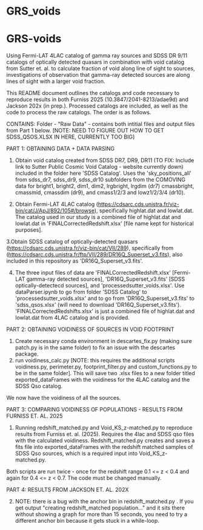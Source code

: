 # GRS_voids

# GRS-voids
Using Fermi-LAT 4LAC catalog of gamma ray sources and SDSS DR 9/11 catalogs of optically detected quasars in combination with void catalog from Sutter et. al. to calculate fraction of void along line of sight to sources, investigations of observation that gamma-ray detected sources are along lines of sight with a larger void fraction. 

This README document outlines the catalogs and code necessary to reproduce results in both Furniss 2025 (10.3847/2041-8213/adae9d) and Jackson 202x (in prep.). Processed catalogs are included, as well as the code to process the raw catalogs. The order is as follows.

CONTAINS:
Folder - "Raw Data" - contains both intitial files and output files from Part 1 below. [NOTE: NEED TO FIGURE OUT HOW TO GET SDSS_QSOS.XLSX IN HERE, CURRENTLY TOO BIG]

PART 1: OBTAINING DATA + DATA PARSING

1. Obtain void catalog created from SDSS DR7, DR9, DR11 (TO FIX: Include link to Sutter Public Cosmic Void Catalog - website currently down) included in the folder here 'SDSS Catalog'. Uses the 'sky_positions_all' from sdss_dr7, sdss_dr9, sdss_dr10 subfolders from the COMOVING data for bright1, bright2, dim1, dim2, lrgbright, lrgdim (dr7) cmassbright, cmassmid, cmassdim (dr9), and cmass1/2/3 and lowz1/2/3/4 (dr10).

2.  Obtain Fermi-LAT 4LAC catalog (https://cdsarc.cds.unistra.fr/viz-bin/cat/J/ApJ/892/105#/browse), specifically highlat.dat and lowlat.dat. The catalog used in our study is a combined file of highlat.dat and lowlat.dat in 'FINALCorrectedRedshift.xlsx' [file name kept for historical purposes].

   
3.Obtain SDSS catalog of optically-detected quasars (https://cdsarc.cds.unistra.fr/viz-bin/cat/VII/289), specifically from (https://cdsarc.cds.unistra.fr/ftp/VII/289/DR16Q_Superset_v3.fits), also included in this repository as 'DR16Q_Superset_v3.fits'. 


4. The three input files of data are 'FINALCorrectedRedshift.xlsx' [Fermi-LAT gamma-ray detected sources], 'DR16Q_Superset_v3.fits' [SDSS optically-detectecd sources], and 'processedsutter_voids.xlsx'. Use dataParser.ipynb to go from folder 'SDSS Catalog' to 'processedsutter_voids.xlsx' and to go from 'DR16Q_Superset_v3.fits' to 'sdss_qsos.xlsx' (will need to download 'DR16Q_Superset_v3.fits'). 'FINALCorrectedRedshifts.xlsx' is just a combined file of highlat.dat and lowlat.dat from 4LAC catalog and is provided.

PART 2: OBTAINING VOIDINESS OF SOURCES IN VOID FOOTPRINT

1. Create necessary conda environment in descartes_fix.py (making sure patch.py is in the same folder) to fix an issue with the descartes package.
2. run voidiness_calc.py [NOTE: this requires the additional scripts voidiness.py, perimeter.py, footprint_filter.py and custom_functions.py to be in the same folder]. This will save two .xlsx files to a new folder titled exported_dataFrames with the voidiness for the 4LAC catalog and the SDSS Qso catalog.

We now have the voidiness of all the sources. 

PART 3: COMPARING VOIDINESS OF POPULATIONS - RESULTS FROM FURNISS ET. AL. 2025

1. Running redshift_matched.py and Void_KS_z-matched.py to reproduce results from Furniss et. al. (2025). Requires the 4lac and SDSS qso files with the calculated voidiness. Redshift_matched.py creates and saves a fits file into exported_dataFrames with the redshift matched samples of SDSS Qso sources, which is a required input into Void_KS_z-matched.py.

Both scripts are run twice - once for the redshift range 0.1 <= z < 0.4 and again for 0.4 <= z < 0.7. The code must be changed manually.

PART 4: RESULTS FROM JACKSON ET. AL. 202X

   
2. NOTE: there is a bug with the anchor bin in redshift_matched.py . If you get output "creating redshift_matched population..." and it sits there without showing a graph for more than 15 seconds, you need to try a different anchor bin because it gets stuck in a while-loop.

   


